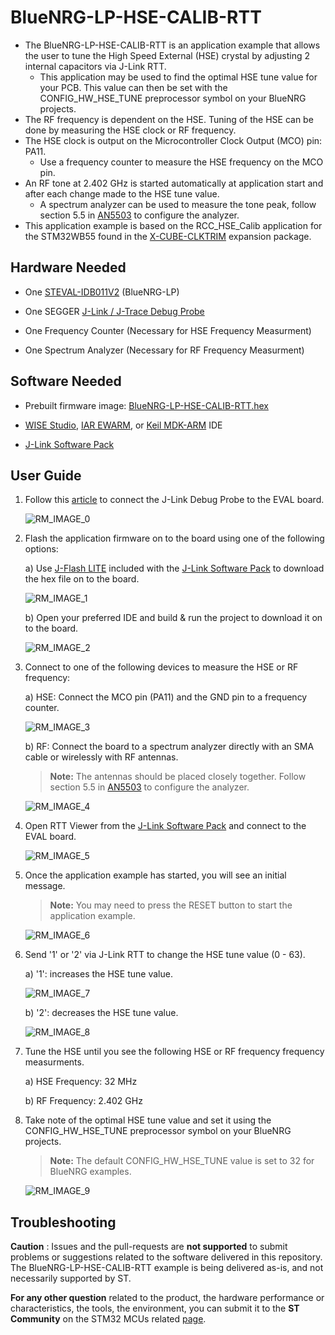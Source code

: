 # BlueNRG-LP-HSE-CALIB-RTT
 
* The BlueNRG-LP-HSE-CALIB-RTT is an application example that allows the user to tune the High Speed External (HSE) crystal by adjusting 2 internal capacitors via J-Link RTT.
    * This application may be used to find the optimal HSE tune value for your PCB. This value can then be set with the CONFIG_HW_HSE_TUNE preprocessor symbol on your BlueNRG projects.
* The RF frequency is dependent on the HSE. Tuning of the HSE can be done by measuring the HSE clock or RF frequency.
* The HSE clock is output on the Microcontroller Clock Output (MCO) pin: PA11.
    * Use a frequency counter to measure the HSE frequency on the MCO pin.
* An RF tone at 2.402 GHz is started automatically at application start and after each change made to the HSE tune value.
    * A spectrum analyzer can be used to measure the tone peak, follow section 5.5 in [AN5503](https://www.st.com/resource/en/application_note/an5503-bringing-up-the-bluenrglp-bluenrglps-devices-stmicroelectronics.pdf) to configure the analyzer.
* This application example is based on the RCC_HSE_Calib application for the STM32WB55 found in the [X-CUBE-CLKTRIM](https://www.st.com/en/embedded-software/x-cube-clktrim.html) expansion package.

## Hardware Needed

* One [STEVAL-IDB011V2](https://www.st.com/en/evaluation-tools/steval-idb011v2.html) (BlueNRG-LP)

* One SEGGER [J-Link / J-Trace Debug Probe](https://www.segger.com/products/debug-trace-probes/)

* One Frequency Counter (Necessary for HSE Frequency Measurment)

* One Spectrum Analyzer (Necessary for RF Frequency Measurment)

## Software Needed

* Prebuilt firmware image: [BlueNRG-LP-HSE-CALIB-RTT.hex](/Binaries)

* [WISE Studio](https://www.st.com/en/embedded-software/stsw-wise-studio.html), [IAR EWARM](https://www.iar.com/products/architectures/arm/iar-embedded-workbench-for-arm/), or [Keil MDK-ARM](https://developer.arm.com/Tools%20and%20Software/Keil%20MDK) IDE

* [J-Link Software Pack](https://www.segger.com/downloads/jlink/)

## User Guide

1) Follow this [article](https://community.st.com/t5/stm32-mcus/how-to-connect-a-j-link-debug-probe-to-the-steval-idb011v1-v2/ta-p/612690) to connect the J-Link Debug Probe to the EVAL board.

    ![RM_IMAGE_0](Utilities/Media/RM_IMAGE_0.png)

2) Flash the application firmware on to the board using one of the following options:

    a) Use [J-Flash LITE](https://www.segger.com/products/debug-probes/j-link/technology/flash-download/#:~:text=statistics%20upon%20success.-,J%2DFlash%20LITE,-J%2DFlash%20Lite) included with the [J-Link Software Pack](https://www.segger.com/downloads/jlink/) to download the hex file on to the board.

    ![RM_IMAGE_1](Utilities/Media/RM_IMAGE_1.png)

    b) Open your preferred IDE and build & run the project to download it on to the board.

    ![RM_IMAGE_2](Utilities/Media/RM_IMAGE_2.png)

3) Connect to one of the following devices to measure the HSE or RF frequency:

    a) HSE: Connect the MCO pin (PA11) and the GND pin to a frequency counter.

    ![RM_IMAGE_3](Utilities/Media/RM_IMAGE_3.png)

    b) RF: Connect the board to a spectrum analyzer directly with an SMA cable or wirelessly with RF antennas.

    > **Note:** The antennas should be placed closely together. Follow section 5.5 in [AN5503](https://www.st.com/resource/en/application_note/an5503-bringing-up-the-bluenrglp-bluenrglps-devices-stmicroelectronics.pdf) to configure the analyzer.

    ![RM_IMAGE_4](Utilities/Media/RM_IMAGE_4.png)

4) Open RTT Viewer from the [J-Link Software Pack](https://www.segger.com/downloads/jlink/) and connect to the EVAL board.

    ![RM_IMAGE_5](Utilities/Media/RM_IMAGE_5.png)

5) Once the application example has started, you will see an initial message.

    > **Note:** You may need to press the RESET button to start the application example.

    ![RM_IMAGE_6](Utilities/Media/RM_IMAGE_6.png)

6) Send '1' or '2' via J-Link RTT to change the HSE tune value (0 - 63).

    a) '1': increases the HSE tune value.

    ![RM_IMAGE_7](Utilities/Media/RM_IMAGE_7.png)

    b) '2': decreases the HSE tune value.

    ![RM_IMAGE_8](Utilities/Media/RM_IMAGE_8.png)

7) Tune the HSE until you see the following HSE or RF frequency frequency measurments.

    a) HSE Frequency: 32 MHz

    b) RF Frequency: 2.402 GHz

8) Take note of the optimal HSE tune value and set it using the CONFIG_HW_HSE_TUNE preprocessor symbol on your BlueNRG projects.

    > **Note:** The default CONFIG_HW_HSE_TUNE value is set to 32 for BlueNRG examples.

    ![RM_IMAGE_9](Utilities/Media/RM_IMAGE_9.png)

## Troubleshooting

**Caution** : Issues and the pull-requests are **not supported** to submit problems or suggestions related to the software delivered in this repository. The BlueNRG-LP-HSE-CALIB-RTT example is being delivered as-is, and not necessarily supported by ST.

**For any other question** related to the product, the hardware performance or characteristics, the tools, the environment, you can submit it to the **ST Community** on the STM32 MCUs related [page](https://community.st.com/s/topic/0TO0X000000BSqSWAW/stm32-mcus).